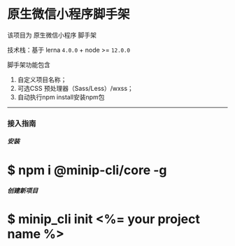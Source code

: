 # 原生微信小程序脚手架

该项目为 原生微信小程序 脚手架


技术栈：基于 lerna `4.0.0` + node >= `12.0.0`

脚手架功能包含
1. 自定义项目名称；
2. 可选CSS 预处理器（Sass/Less）/wxss；
3. 自动执行npm install安装npm包

----

### 接入指南

##### 安装
# $ npm i @minip-cli/core -g

##### 创建新项目
# $ minip_cli init <%= your project name %>